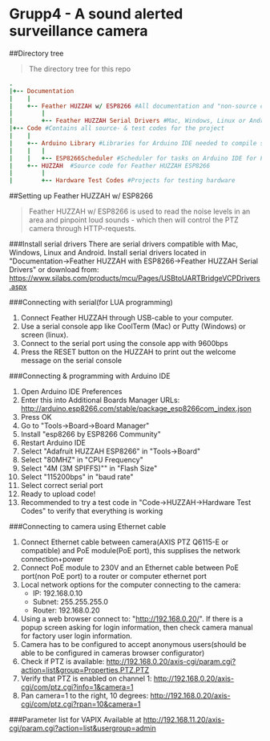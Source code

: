 # Grupp4 - A sound alerted surveillance camera


##Directory tree
> The directory tree for this repo

``` ruby
.  
|+-- Documentation  
|    |
|    +-- Feather HUZZAH w/ ESP8266 #All documentation and "non-source code" files  
|        |  
|        +-- Feather HUZZAH Serial Drivers #Mac, Windows, Linux or Android serial drivers for Feather HUZZAH  
|+-- Code #Contains all source- & test codes for the project  
|    |  
|    +-- Arduino Library #Libraries for Arduino IDE needed to compile source code   
|    |   |  
|    |   +-- ESP8266Scheduler #Scheduler for tasks on Arduino IDE for Feather HUZZAH ESP8266  
|    +-- HUZZAH	 #Source code for Feather HUZZAH ESP8266  
|        |  
|        +-- Hardware Test Codes #Projects for testing hardware  
```

##Setting up Feather HUZZAH w/ ESP8266
> Feather HUZZAH w/ ESP8266 is used to read the noise levels in an area and pinpoint loud sounds - which then will control the PTZ camera through HTTP-requests.

###Install serial drivers
There are serial drivers compatible with Mac, Windows, Linux and Android. Install serial drivers located in "Documentation->Feather HUZZAH with ESP8266->Feather HUZZAH Serial Drivers" or download from:  
https://www.silabs.com/products/mcu/Pages/USBtoUARTBridgeVCPDrivers.aspx

###Connecting with serial(for LUA programming)
1. Connect Feather HUZZAH through USB-cable to your computer.  
2. Use a serial console app like CoolTerm (Mac) or Putty (Windows) or screen (linux).  
3. Connect to the serial port using the console app with 9600bps  
4. Press the RESET button on the HUZZAH to print out the welcome message on the serial console  

###Connecting & programming with Arduino IDE
1. Open Arduino IDE Preferences  
2. Enter this into Additional Boards Manager URLs: http://arduino.esp8266.com/stable/package_esp8266com_index.json  
3. Press OK  
4. Go to "Tools->Board->Board Manager"  
5. Install "esp8266 by ESP8266 Community"  
6. Restart Arduino IDE  
7. Select "Adafruit HUZZAH ESP8266" in "Tools->Board"  
8. Select "80MHZ" in "CPU Frequency" 
9. Select "4M (3M SPIFFS)"" in "Flash Size"  
10. Select "115200bps" in "baud rate"  
11. Select correct serial port  
12. Ready to upload code!  
13. Recommended to try a test code in "Code->HUZZAH->Hardware Test Codes" to verify that everything is working  

###Connecting to camera using Ethernet cable
1. Connect Ethernet cable between camera(AXIS PTZ Q6115-E or compatible) and PoE module(PoE port), this supplises the network connection+power  
2. Connect PoE module to 230V and an Ethernet cable between PoE port(non PoE port) to a router or computer ethernet port  
3. Local network options for the computer connecting to the camera:  
    * IP: 192.168.0.10  
    * Subnet: 255.255.255.0  
    * Router: 192.168.0.20  
4. Using a web browser connect to: "http://192.168.0.20/". If there is a popup screen asking for login information, then check camera manual for factory user login information.
5. Camera has to be configured to accept anonymous users(should be able to be configured in cameras browser configurator)  
6. Check if PTZ is available: http://192.168.0.20/axis-cgi/param.cgi?action=list&group=Properties.PTZ.PTZ  
7. Verify that PTZ is enabled on channel 1: http://192.168.0.20/axis-cgi/com/ptz.cgi?info=1&camera=1
8. Pan camera=1 to the right, 10 degrees: http://192.168.0.20/axis-cgi/com/ptz.cgi?rpan=10&camera=1

###Parameter list for VAPIX
Available at http://192.168.11.20/axis-cgi/param.cgi?action=list&usergroup=admin
